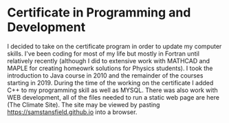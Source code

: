 # Certificate in Programming and Development

I decided to take on the certificate program in order to update my computer skills.  I've been coding for most of my life but mostly in Fortran until relatively recently (although I did to extensive work with MATHCAD and MAPLE for creating homeowrk solutions for Physics students).  I took the introduction to Java course in 2010 and the remainder of the courses starting in 2019.  During the time of the working on the certificate I added C++ to my programming skill as well as MYSQL.  There was also work with WEB development, all of the files needed to run a static web page are here (The Climate Site).  The site may be viewed by pasting https://samstansfield.github.io into a browser.
